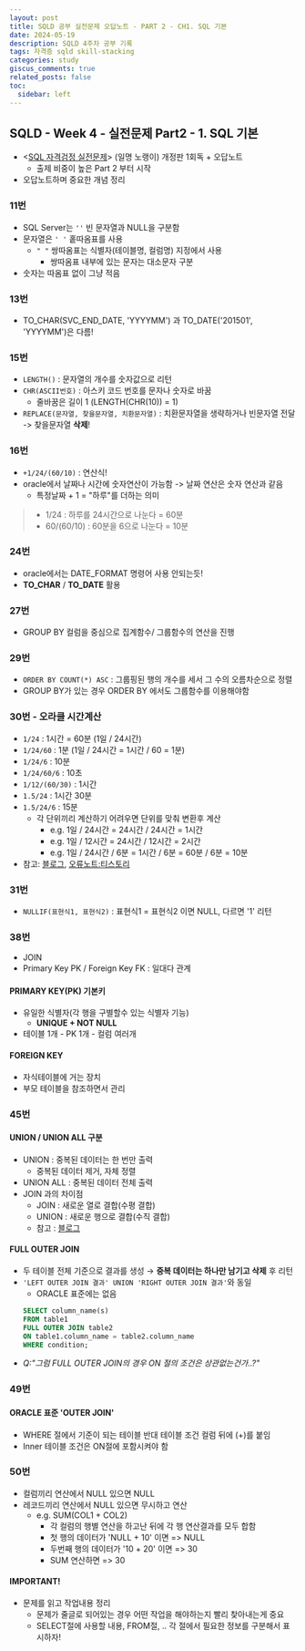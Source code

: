 ```yaml
---
layout: post
title: SQLD 공부 실전문제 오답노트 - PART 2 - CH1. SQL 기본
date: 2024-05-19
description: SQLD 4주차 공부 기록
tags: 자격증 sqld skill-stacking
categories: study
giscus_comments: true
related_posts: false
toc:
  sidebar: left
---
```


## SQLD - Week 4 - 실전문제 Part2 - 1. SQL 기본
- <[SQL 자격검정 실전문제](https://www.aladin.co.kr/shop/wproduct.aspx?ItemId=332583104)> (일명 노랭이) 개정판 1회독 + 오답노트
    - 출제 비중이 높은 Part 2 부터 시작
- 오답노트하며 중요한 개념 정리

### 11번
- SQL Server는 `''` 빈 문자열과 NULL을 구분함
- 문자열은 `' '` 홑따옴표를 사용
  - `" "` 쌍따옴표는 식별자(테이블명, 컬럼명) 지정에서 사용
    - 쌍따옴표 내부에 있는 문자는 대소문자 구분
- 숫자는 따옴표 없이 그냥 적음

### 13번
- TO_CHAR(SVC_END_DATE, 'YYYYMM') 과 TO_DATE('201501', 'YYYYMM')은 다름!

### 15번
- `LENGTH()` : 문자열의 개수를 숫자값으로 리턴
- `CHR(ASCII번호)` : 아스키 코드 번호를 문자나 숫자로 바꿈
  - 줄바꿈은 길이 1 (LENGTH(CHR(10)) = 1)
- `REPLACE(문자열, 찾을문자열, 치환문자열)` : 치환문자열을 생략하거나 빈문자열 전달 -> 찾을문자열 **삭제**!

### 16번
- `+1/24/(60/10)` : 연산식!
- oracle에서 날짜나 시간에 숫자연산이 가능함 -> 날짜 연산은 숫자 연산과 같음
  - 특정날짜 + 1 = "하루"를 더하는 의미
>- 1/24 : 하루를 24시간으로 나눈다 = 60분
>- 60/(60/10) : 60분을 6으로 나눈다 = 10분 


### 24번

- oracle에서는 DATE_FORMAT 명령어 사용 안되는듯!
-  **TO_CHAR** / **TO_DATE** 활용


### 27번
- GROUP BY 컬럼을 중심으로 집계함수/ 그룹함수의 연산을 진행


### 29번
- `ORDER BY COUNT(*) ASC` : 그룹핑된 행의 개수를 세서 그 수의 오름차순으로 정렬
- GROUP BY가 있는 경우 ORDER BY 에서도 그룹함수를 이용해야함


### 30번 - 오라클 시간계산

- `1/24` : 1시간 = 60분 (1일 / 24시간)
- `1/24/60` : 1분 (1일 / 24시간 = 1시간 / 60 = 1분)
- `1/24/6` : 10분
- `1/24/60/6` : 10초
- `1/12/(60/30)` : 1시간
- `1.5/24` : 1시간 30분
- `1.5/24/6` : 15분
  - 각 단위끼리 계산하기 어려우면 단위를 맞춰 변환후 계산
    - e.g. 1일 / 24시간 = 24시간 / 24시간 = 1시간
    - e.g. 1일 / 12시간 = 24시간 / 12시간 = 2시간
    - e.g. 1일 / 24시간 / 6분 = 1시간 / 6분 = 60분 / 6분 = 10분 
- 참고: [블로그](https://gent.tistory.com/244), [오류노트:티스토리](https://nocount.tistory.com/53)


### 31번
- `NULLIF(표현식1, 표현식2)` : 표현식1 = 표현식2 이면 NULL, 다르면 '1' 리턴

### 38번
- JOIN
- Primary Key PK / Foreign Key FK : 일대다 관계
 
#### PRIMARY KEY(PK) 기본키
- 유일한 식별자(각 행을 구별할수 있는 식별자 기능)
	- **UNIQUE + NOT NULL**
- 테이블 1개 - PK 1개 - 컬럼 여러개

#### FOREIGN KEY
- 자식테이블에 거는 장치
- 부모 테이블을 참조하면서 관리


### 45번

#### UNION / UNION ALL 구분
  - UNION : 중복된 데이터는 한 번만 출력
    - 중복된 데이터 제거, 자체 정렬
  - UNION ALL : 중복된 데이터 전체 출력
- JOIN 과의 차이점
    - JOIN : 새로운 열로 결합(수평 결합)
    - UNION : 새로운 행으로 결합(수직 결합)
    - 참고 : [블로그](https://silverji.tistory.com/49)

#### FULL OUTER JOIN
- 두 테이블 전체 기준으로 결과를 생성 → **중복 데이터는 하나만 남기고 삭제** 후 리턴
- `'LEFT OUTER JOIN 결과' UNION 'RIGHT OUTER JOIN 결과'`와 동일
  - ORACLE 표준에는 없음
  ```sql
  SELECT column_name(s)
  FROM table1
  FULL OUTER JOIN table2
  ON table1.column_name = table2.column_name
  WHERE condition;
  ```
- *Q:"그럼 FULL OUTER JOIN의 경우 ON 절의 조건은 상관없는건가..?"*

### 49번
#### ORACLE 표준 'OUTER JOIN'
- WHERE 절에서 기준이 되는 테이블 반대 테이블 조건 컬럼 뒤에 (+)를 붙임
- Inner 테이블 조건은 ON절에 포함시켜야 함

### 50번
- 컬럼끼리 연산에서 NULL 있으면 NULL
- 레코드끼리 연산에서 NULL 있으면 무시하고 연산
  - e.g. SUM(COL1 + COL2)
      - 각 컬럼의 행별 연산을 하고난 뒤에 각 행 연산결과를 모두 합함
      - 첫 행의 데이터가 'NULL + 10' 이면 => NULL
      - 두번째 행의 데이터가 '10 + 20' 이면 => 30
      - SUM 연산하면 => 30

#### IMPORTANT!
- 문제를 읽고 작업내용 정리
    - 문제가 줄글로 되어있는 경우 어떤 작업을 해야하는지 빨리 찾아내는게 중요
    - SELECT절에 사용할 내용, FROM절, .. 각 절에서 필요한 정보를 구분해서 표시하자!

